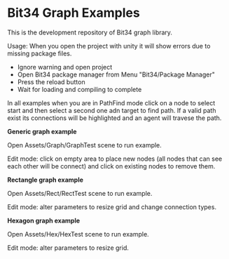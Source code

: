 # Bit34 Graph Examples

This is the development repository of Bit34 graph library. 

Usage:
When you open the project with unity it will show errors due to missing package files. 
- Ignore warning and open project
- Open Bit34 package manager from Menu "Bit34/Package Manager"
- Press the reload button
- Wait for loading and compiling to complete

In all examples when you are in PathFind mode click on a node to select start and then select a second one adn target to find path. If a valid path exist its connections will be highlighted and an agent will travese the path.

**Generic graph example**

Open Assets/Graph/GraphTest scene to run example.

Edit mode: click on empty area to place new nodes (all nodes that can see each other will be connect) and  click on existing nodes to remove them.

**Rectangle graph example**

Open Assets/Rect/RectTest scene to run example.

Edit mode: alter parameters to resize grid and change connection types.

**Hexagon graph example**

Open Assets/Hex/HexTest scene to run example.

Edit mode: alter parameters to resize grid.
